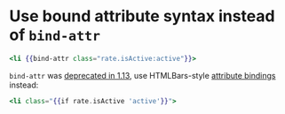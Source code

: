 # Use bound attribute syntax instead of `bind-attr` 

```hbs
<li {{bind-attr class="rate.isActive:active"}}>
```

`bind-attr` was [deprecated in 1.13][1.13], use HTMLBars-style [attribute bindings][binding]
instead:

```hbs
<li class="{{if rate.isActive 'active'}}">
```

[1.13]: http://emberjs.com/blog/2015/06/12/ember-1-13-0-released.html#toc_notable-deprecations-in-1-13
[binding]: http://emberjs.com/blog/2015/02/07/ember-1-10-0-released.html#toc_bound-attribute-syntax
